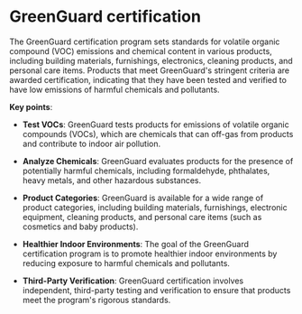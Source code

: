 # GreenGuard certification

The GreenGuard certification program sets standards for volatile organic compound (VOC) emissions and chemical content in various products, including building materials, furnishings, electronics, cleaning products, and personal care items. Products that meet GreenGuard's stringent criteria are awarded certification, indicating that they have been tested and verified to have low emissions of harmful chemicals and pollutants.

**Key points**:

* **Test VOCs**: GreenGuard tests products for emissions of volatile organic compounds (VOCs), which are chemicals that can off-gas from products and contribute to indoor air pollution. 

* **Analyze Chemicals**: GreenGuard evaluates products for the presence of potentially harmful chemicals, including formaldehyde, phthalates, heavy metals, and other hazardous substances. 

* **Product Categories**: GreenGuard is available for a wide range of product categories, including building materials, furnishings, electronic equipment, cleaning products, and personal care items (such as cosmetics and baby products).

* **Healthier Indoor Environments**: The goal of the GreenGuard certification program is to promote healthier indoor environments by reducing exposure to harmful chemicals and pollutants. 

* **Third-Party Verification**: GreenGuard certification involves independent, third-party testing and verification to ensure that products meet the program's rigorous standards.
